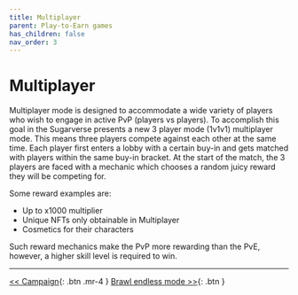 ```yaml
---
title: Multiplayer
parent: Play-to-Earn games
has_children: false
nav_order: 3
---
```


# Multiplayer

Multiplayer mode is designed to accommodate a wide variety of players who wish to engage in active PvP (players vs players). To accomplish this goal in the Sugarverse presents a new 3 player mode (1v1v1) multiplayer mode. This means three players compete against each other at the same time. Each player first enters a lobby with a certain buy-in and gets matched with players within the same buy-in bracket. At the start of the match, the 3 players are faced with a mechanic which chooses a random juicy reward they will be competing for.

Some reward examples are:
- Up to x1000 multiplier
- Unique NFTs only obtainable in Multiplayer
- Cosmetics for their characters

Such reward mechanics make the PvP more rewarding than the PvE, however, a higher skill level is required to win.

---

[<< Campaign](https://sugarverse.github.io/4_2_campaign.html){: .btn .mr-4 }
[Brawl endless mode >>](https://sugarverse.github.io/4_4_brawl_mode.html){: .btn }
